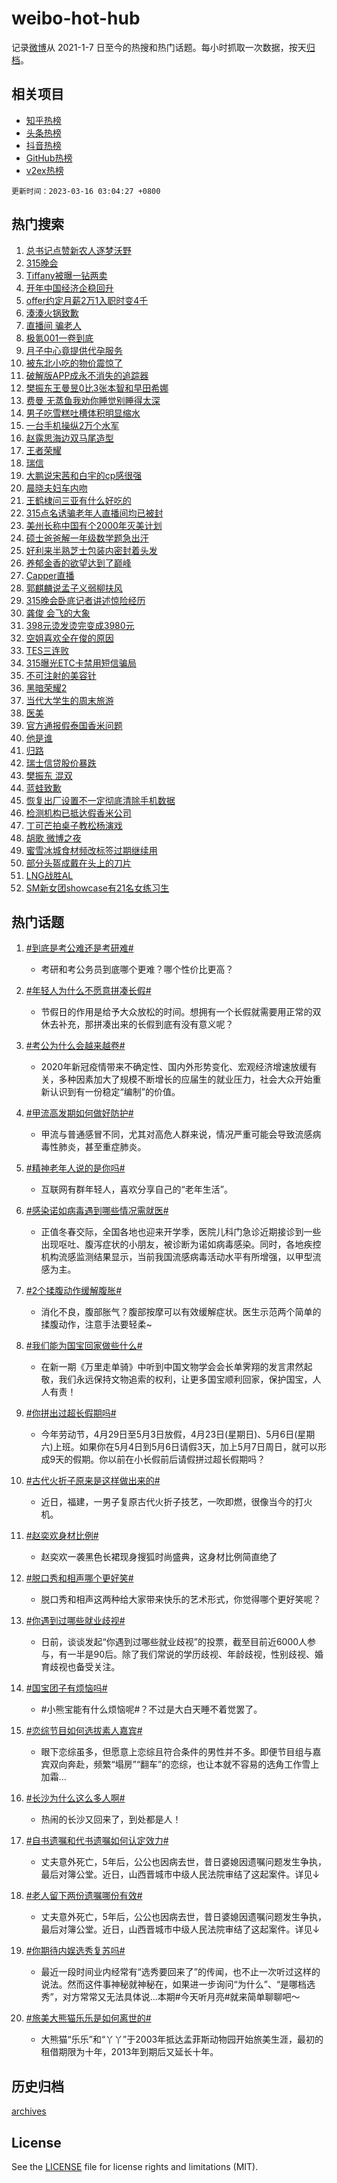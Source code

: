 # weibo-hot-hub

记录[微博](https://www.weibo.com)从 2021-1-7 日至今的热搜和热门话题。每小时抓取一次数据，按天[归档](archives)。

## 相关项目

- [知乎热榜](https://github.com/lonnyzhang423/zhihu-hot-hub)
- [头条热榜](https://github.com/lonnyzhang423/toutiao-hot-hub)
- [抖音热榜](https://github.com/lonnyzhang423/douyin-hot-hub)
- [GitHub热榜](https://github.com/lonnyzhang423/github-hot-hub)
- [v2ex热榜](https://github.com/lonnyzhang423/v2ex-hot-hub)


`更新时间：2023-03-16 03:04:27 +0800`

## 热门搜索

1. [总书记点赞新农人逐梦沃野](https://m.weibo.cn/search?containerid=100103type%3D1%26t%3D10%26q%3D%23%E6%80%BB%E4%B9%A6%E8%AE%B0%E7%82%B9%E8%B5%9E%E6%96%B0%E5%86%9C%E4%BA%BA%E9%80%90%E6%A2%A6%E6%B2%83%E9%87%8E%23&stream_entry_id=51&isnewpage=1&extparam=seat%3D1%26pos%3D0%26stream_entry_id%3D51%26dgr%3D0%26c_type%3D51%26filter_type%3Drealtimehot%26cate%3D10103%26display_time%3D1678907065%26pre_seqid%3D1678907065887031352151&luicode=10000011&lfid=106003type%253D25%2526t%253D3%2526disable_hot%253D1%2526filter_type%253Drealtimehot)
1. [315晚会](https://m.weibo.cn/search?containerid=100103type%3D1%26t%3D10%26q%3D%23315%E6%99%9A%E4%BC%9A%23&stream_entry_id=31&isnewpage=1&extparam=seat%3D1%26dgr%3D0%26filter_type%3Drealtimehot%26q%3D%2523315%25E6%2599%259A%25E4%25BC%259A%2523%26band_rank%3D1%26stream_entry_id%3D31%26pos%3D0%26flag%3D16%26lcate%3D5001%26c_type%3D31%26realpos%3D1%26cate%3D5001%26display_time%3D1678907065%26pre_seqid%3D1678907065887031352151&luicode=10000011&lfid=106003type%253D25%2526t%253D3%2526disable_hot%253D1%2526filter_type%253Drealtimehot)
1. [Tiffany被曝一钻两卖](https://m.weibo.cn/search?containerid=100103type%3D1%26t%3D10%26q%3D%23Tiffany%E8%A2%AB%E6%9B%9D%E4%B8%80%E9%92%BB%E4%B8%A4%E5%8D%96%23&stream_entry_id=31&isnewpage=1&extparam=seat%3D1%26dgr%3D0%26filter_type%3Drealtimehot%26q%3D%2523Tiffany%25E8%25A2%25AB%25E6%259B%259D%25E4%25B8%2580%25E9%2592%25BB%25E4%25B8%25A4%25E5%258D%2596%2523%26band_rank%3D2%26stream_entry_id%3D31%26pos%3D1%26flag%3D0%26lcate%3D5001%26c_type%3D31%26realpos%3D2%26cate%3D5001%26display_time%3D1678907065%26pre_seqid%3D1678907065887031352151&luicode=10000011&lfid=106003type%253D25%2526t%253D3%2526disable_hot%253D1%2526filter_type%253Drealtimehot)
1. [开年中国经济企稳回升](https://m.weibo.cn/search?containerid=100103type%3D1%26t%3D10%26q%3D%23%E5%BC%80%E5%B9%B4%E4%B8%AD%E5%9B%BD%E7%BB%8F%E6%B5%8E%E4%BC%81%E7%A8%B3%E5%9B%9E%E5%8D%87%23&stream_entry_id=31&isnewpage=1&extparam=seat%3D1%26dgr%3D0%26filter_type%3Drealtimehot%26q%3D%2523%25E5%25BC%2580%25E5%25B9%25B4%25E4%25B8%25AD%25E5%259B%25BD%25E7%25BB%258F%25E6%25B5%258E%25E4%25BC%2581%25E7%25A8%25B3%25E5%259B%259E%25E5%258D%2587%2523%26band_rank%3D3%26stream_entry_id%3D31%26pos%3D2%26flag%3D0%26lcate%3D5001%26c_type%3D31%26realpos%3D3%26cate%3D5001%26display_time%3D1678907065%26pre_seqid%3D1678907065887031352151&luicode=10000011&lfid=106003type%253D25%2526t%253D3%2526disable_hot%253D1%2526filter_type%253Drealtimehot)
1. [offer约定月薪2万1入职时变4千](https://m.weibo.cn/search?containerid=100103type%3D1%26t%3D10%26q%3D%23offer%E7%BA%A6%E5%AE%9A%E6%9C%88%E8%96%AA2%E4%B8%871%E5%85%A5%E8%81%8C%E6%97%B6%E5%8F%984%E5%8D%83%23&stream_entry_id=31&isnewpage=1&extparam=seat%3D1%26dgr%3D0%26filter_type%3Drealtimehot%26q%3D%2523offer%25E7%25BA%25A6%25E5%25AE%259A%25E6%259C%2588%25E8%2596%25AA2%25E4%25B8%25871%25E5%2585%25A5%25E8%2581%258C%25E6%2597%25B6%25E5%258F%25984%25E5%258D%2583%2523%26band_rank%3D4%26stream_entry_id%3D31%26pos%3D3%26flag%3D0%26lcate%3D5001%26c_type%3D31%26realpos%3D4%26cate%3D5001%26display_time%3D1678907065%26pre_seqid%3D1678907065887031352151&luicode=10000011&lfid=106003type%253D25%2526t%253D3%2526disable_hot%253D1%2526filter_type%253Drealtimehot)
1. [湊湊火锅致歉](https://m.weibo.cn/search?containerid=100103type%3D1%26t%3D10%26q%3D%23%E6%B9%8A%E6%B9%8A%E7%81%AB%E9%94%85%E8%87%B4%E6%AD%89%23&stream_entry_id=31&isnewpage=1&extparam=seat%3D1%26dgr%3D0%26filter_type%3Drealtimehot%26q%3D%2523%25E6%25B9%258A%25E6%25B9%258A%25E7%2581%25AB%25E9%2594%2585%25E8%2587%25B4%25E6%25AD%2589%2523%26band_rank%3D5%26stream_entry_id%3D31%26pos%3D4%26flag%3D0%26lcate%3D5001%26c_type%3D31%26realpos%3D5%26cate%3D5001%26display_time%3D1678907065%26pre_seqid%3D1678907065887031352151&luicode=10000011&lfid=106003type%253D25%2526t%253D3%2526disable_hot%253D1%2526filter_type%253Drealtimehot)
1. [直播间 骗老人](https://m.weibo.cn/search?containerid=100103type%3D1%26t%3D10%26q%3D%E7%9B%B4%E6%92%AD%E9%97%B4+%E9%AA%97%E8%80%81%E4%BA%BA&stream_entry_id=31&isnewpage=1&extparam=seat%3D1%26dgr%3D0%26filter_type%3Drealtimehot%26q%3D%25E7%259B%25B4%25E6%2592%25AD%25E9%2597%25B4%2520%25E9%25AA%2597%25E8%2580%2581%25E4%25BA%25BA%26band_rank%3D6%26stream_entry_id%3D31%26pos%3D5%26flag%3D0%26lcate%3D5001%26c_type%3D31%26realpos%3D6%26cate%3D5001%26display_time%3D1678907065%26pre_seqid%3D1678907065887031352151&luicode=10000011&lfid=106003type%253D25%2526t%253D3%2526disable_hot%253D1%2526filter_type%253Drealtimehot)
1. [极氪001一卷到底](https://m.weibo.cn/search?containerid=100103type%3D1%26t%3D10%26q%3D%23%E6%9E%81%E6%B0%AA001%E4%B8%80%E5%8D%B7%E5%88%B0%E5%BA%95%23&stream_entry_id=31&isnewpage=1&extparam=seat%3D1%26filter_type%3Drealtimehot%26q%3D%2523%25E6%259E%2581%25E6%25B0%25AA001%25E4%25B8%2580%25E5%258D%25B7%25E5%2588%25B0%25E5%25BA%2595%2523%26band_rank%3D7%26topic_ad%3D1%26pos%3D6%26dgr%3D0%26lcate%3D5001%26c_type%3D31%26adid%3D183047%26stream_entry_id%3D31%26cate%3D5001%26display_time%3D1678907065%26pre_seqid%3D1678907065887031352151&luicode=10000011&lfid=106003type%253D25%2526t%253D3%2526disable_hot%253D1%2526filter_type%253Drealtimehot)
1. [月子中心竟提供代孕服务](https://m.weibo.cn/search?containerid=100103type%3D1%26t%3D10%26q%3D%23%E6%9C%88%E5%AD%90%E4%B8%AD%E5%BF%83%E7%AB%9F%E6%8F%90%E4%BE%9B%E4%BB%A3%E5%AD%95%E6%9C%8D%E5%8A%A1%23&stream_entry_id=31&isnewpage=1&extparam=seat%3D1%26dgr%3D0%26filter_type%3Drealtimehot%26q%3D%2523%25E6%259C%2588%25E5%25AD%2590%25E4%25B8%25AD%25E5%25BF%2583%25E7%25AB%259F%25E6%258F%2590%25E4%25BE%259B%25E4%25BB%25A3%25E5%25AD%2595%25E6%259C%258D%25E5%258A%25A1%2523%26band_rank%3D7%26stream_entry_id%3D31%26pos%3D7%26flag%3D0%26lcate%3D5001%26c_type%3D31%26realpos%3D7%26cate%3D5001%26display_time%3D1678907065%26pre_seqid%3D1678907065887031352151&luicode=10000011&lfid=106003type%253D25%2526t%253D3%2526disable_hot%253D1%2526filter_type%253Drealtimehot)
1. [被东北小吃的物价震惊了](https://m.weibo.cn/search?containerid=100103type%3D1%26t%3D10%26q%3D%23%E8%A2%AB%E4%B8%9C%E5%8C%97%E5%B0%8F%E5%90%83%E7%9A%84%E7%89%A9%E4%BB%B7%E9%9C%87%E6%83%8A%E4%BA%86%23&stream_entry_id=31&isnewpage=1&extparam=seat%3D1%26dgr%3D0%26filter_type%3Drealtimehot%26q%3D%2523%25E8%25A2%25AB%25E4%25B8%259C%25E5%258C%2597%25E5%25B0%258F%25E5%2590%2583%25E7%259A%2584%25E7%2589%25A9%25E4%25BB%25B7%25E9%259C%2587%25E6%2583%258A%25E4%25BA%2586%2523%26band_rank%3D8%26stream_entry_id%3D31%26pos%3D8%26flag%3D0%26lcate%3D5001%26c_type%3D31%26realpos%3D8%26cate%3D5001%26display_time%3D1678907065%26pre_seqid%3D1678907065887031352151&luicode=10000011&lfid=106003type%253D25%2526t%253D3%2526disable_hot%253D1%2526filter_type%253Drealtimehot)
1. [破解版APP成永不消失的追踪器](https://m.weibo.cn/search?containerid=100103type%3D1%26t%3D10%26q%3D%23%E7%A0%B4%E8%A7%A3%E7%89%88APP%E6%88%90%E6%B0%B8%E4%B8%8D%E6%B6%88%E5%A4%B1%E7%9A%84%E8%BF%BD%E8%B8%AA%E5%99%A8%23&stream_entry_id=31&isnewpage=1&extparam=seat%3D1%26dgr%3D0%26filter_type%3Drealtimehot%26q%3D%2523%25E7%25A0%25B4%25E8%25A7%25A3%25E7%2589%2588APP%25E6%2588%2590%25E6%25B0%25B8%25E4%25B8%258D%25E6%25B6%2588%25E5%25A4%25B1%25E7%259A%2584%25E8%25BF%25BD%25E8%25B8%25AA%25E5%2599%25A8%2523%26band_rank%3D9%26stream_entry_id%3D31%26pos%3D9%26flag%3D0%26lcate%3D5001%26c_type%3D31%26realpos%3D9%26cate%3D5001%26display_time%3D1678907065%26pre_seqid%3D1678907065887031352151&luicode=10000011&lfid=106003type%253D25%2526t%253D3%2526disable_hot%253D1%2526filter_type%253Drealtimehot)
1. [樊振东王曼昱0比3张本智和早田希娜](https://m.weibo.cn/search?containerid=100103type%3D1%26t%3D10%26q%3D%23%E6%A8%8A%E6%8C%AF%E4%B8%9C%E7%8E%8B%E6%9B%BC%E6%98%B10%E6%AF%943%E5%BC%A0%E6%9C%AC%E6%99%BA%E5%92%8C%E6%97%A9%E7%94%B0%E5%B8%8C%E5%A8%9C%23&stream_entry_id=31&isnewpage=1&extparam=seat%3D1%26dgr%3D0%26filter_type%3Drealtimehot%26q%3D%2523%25E6%25A8%258A%25E6%258C%25AF%25E4%25B8%259C%25E7%258E%258B%25E6%259B%25BC%25E6%2598%25B10%25E6%25AF%25943%25E5%25BC%25A0%25E6%259C%25AC%25E6%2599%25BA%25E5%2592%258C%25E6%2597%25A9%25E7%2594%25B0%25E5%25B8%258C%25E5%25A8%259C%2523%26band_rank%3D10%26stream_entry_id%3D31%26pos%3D10%26flag%3D0%26lcate%3D5001%26c_type%3D31%26realpos%3D10%26cate%3D5001%26display_time%3D1678907065%26pre_seqid%3D1678907065887031352151&luicode=10000011&lfid=106003type%253D25%2526t%253D3%2526disable_hot%253D1%2526filter_type%253Drealtimehot)
1. [费曼 无蒸鱼我劝你睡觉别睡得太深](https://m.weibo.cn/search?containerid=100103type%3D1%26t%3D10%26q%3D%E8%B4%B9%E6%9B%BC+%E6%97%A0%E8%92%B8%E9%B1%BC%E6%88%91%E5%8A%9D%E4%BD%A0%E7%9D%A1%E8%A7%89%E5%88%AB%E7%9D%A1%E5%BE%97%E5%A4%AA%E6%B7%B1&stream_entry_id=31&isnewpage=1&extparam=seat%3D1%26dgr%3D0%26filter_type%3Drealtimehot%26q%3D%25E8%25B4%25B9%25E6%259B%25BC%2520%25E6%2597%25A0%25E8%2592%25B8%25E9%25B1%25BC%25E6%2588%2591%25E5%258A%259D%25E4%25BD%25A0%25E7%259D%25A1%25E8%25A7%2589%25E5%2588%25AB%25E7%259D%25A1%25E5%25BE%2597%25E5%25A4%25AA%25E6%25B7%25B1%26band_rank%3D11%26stream_entry_id%3D31%26pos%3D11%26flag%3D0%26lcate%3D5001%26c_type%3D31%26realpos%3D11%26cate%3D5001%26display_time%3D1678907065%26pre_seqid%3D1678907065887031352151&luicode=10000011&lfid=106003type%253D25%2526t%253D3%2526disable_hot%253D1%2526filter_type%253Drealtimehot)
1. [男子吃雪糕吐槽体积明显缩水](https://m.weibo.cn/search?containerid=100103type%3D1%26t%3D10%26q%3D%23%E7%94%B7%E5%AD%90%E5%90%83%E9%9B%AA%E7%B3%95%E5%90%90%E6%A7%BD%E4%BD%93%E7%A7%AF%E6%98%8E%E6%98%BE%E7%BC%A9%E6%B0%B4%23&stream_entry_id=31&isnewpage=1&extparam=seat%3D1%26dgr%3D0%26filter_type%3Drealtimehot%26q%3D%2523%25E7%2594%25B7%25E5%25AD%2590%25E5%2590%2583%25E9%259B%25AA%25E7%25B3%2595%25E5%2590%2590%25E6%25A7%25BD%25E4%25BD%2593%25E7%25A7%25AF%25E6%2598%258E%25E6%2598%25BE%25E7%25BC%25A9%25E6%25B0%25B4%2523%26band_rank%3D12%26stream_entry_id%3D31%26pos%3D12%26flag%3D0%26lcate%3D5001%26c_type%3D31%26realpos%3D12%26cate%3D5001%26display_time%3D1678907065%26pre_seqid%3D1678907065887031352151&luicode=10000011&lfid=106003type%253D25%2526t%253D3%2526disable_hot%253D1%2526filter_type%253Drealtimehot)
1. [一台手机操纵2万个水军](https://m.weibo.cn/search?containerid=100103type%3D1%26t%3D10%26q%3D%23%E4%B8%80%E5%8F%B0%E6%89%8B%E6%9C%BA%E6%93%8D%E7%BA%B52%E4%B8%87%E4%B8%AA%E6%B0%B4%E5%86%9B%23&stream_entry_id=31&isnewpage=1&extparam=seat%3D1%26dgr%3D0%26filter_type%3Drealtimehot%26q%3D%2523%25E4%25B8%2580%25E5%258F%25B0%25E6%2589%258B%25E6%259C%25BA%25E6%2593%258D%25E7%25BA%25B52%25E4%25B8%2587%25E4%25B8%25AA%25E6%25B0%25B4%25E5%2586%259B%2523%26band_rank%3D13%26stream_entry_id%3D31%26pos%3D13%26flag%3D0%26lcate%3D5001%26c_type%3D31%26realpos%3D13%26cate%3D5001%26display_time%3D1678907065%26pre_seqid%3D1678907065887031352151&luicode=10000011&lfid=106003type%253D25%2526t%253D3%2526disable_hot%253D1%2526filter_type%253Drealtimehot)
1. [赵露思海边双马尾造型](https://m.weibo.cn/search?containerid=100103type%3D1%26t%3D10%26q%3D%23%E8%B5%B5%E9%9C%B2%E6%80%9D%E6%B5%B7%E8%BE%B9%E5%8F%8C%E9%A9%AC%E5%B0%BE%E9%80%A0%E5%9E%8B%23&stream_entry_id=31&isnewpage=1&extparam=seat%3D1%26dgr%3D0%26filter_type%3Drealtimehot%26q%3D%2523%25E8%25B5%25B5%25E9%259C%25B2%25E6%2580%259D%25E6%25B5%25B7%25E8%25BE%25B9%25E5%258F%258C%25E9%25A9%25AC%25E5%25B0%25BE%25E9%2580%25A0%25E5%259E%258B%2523%26band_rank%3D14%26stream_entry_id%3D31%26pos%3D14%26flag%3D0%26lcate%3D5001%26c_type%3D31%26realpos%3D14%26cate%3D5001%26display_time%3D1678907065%26pre_seqid%3D1678907065887031352151&luicode=10000011&lfid=106003type%253D25%2526t%253D3%2526disable_hot%253D1%2526filter_type%253Drealtimehot)
1. [王者荣耀](https://m.weibo.cn/search?containerid=100103type%3D1%26t%3D10%26q%3D%23%E7%8E%8B%E8%80%85%E8%8D%A3%E8%80%80%23&stream_entry_id=31&isnewpage=1&extparam=seat%3D1%26dgr%3D0%26filter_type%3Drealtimehot%26q%3D%2523%25E7%258E%258B%25E8%2580%2585%25E8%258D%25A3%25E8%2580%2580%2523%26band_rank%3D15%26stream_entry_id%3D31%26pos%3D15%26flag%3D0%26lcate%3D5001%26c_type%3D31%26realpos%3D15%26cate%3D5001%26display_time%3D1678907065%26pre_seqid%3D1678907065887031352151&luicode=10000011&lfid=106003type%253D25%2526t%253D3%2526disable_hot%253D1%2526filter_type%253Drealtimehot)
1. [瑞信](https://m.weibo.cn/search?containerid=100103type%3D1%26t%3D10%26q%3D%E7%91%9E%E4%BF%A1&stream_entry_id=31&isnewpage=1&extparam=seat%3D1%26dgr%3D0%26filter_type%3Drealtimehot%26q%3D%25E7%2591%259E%25E4%25BF%25A1%26band_rank%3D16%26stream_entry_id%3D31%26pos%3D16%26flag%3D0%26lcate%3D5001%26c_type%3D31%26realpos%3D16%26cate%3D5001%26display_time%3D1678907065%26pre_seqid%3D1678907065887031352151&luicode=10000011&lfid=106003type%253D25%2526t%253D3%2526disable_hot%253D1%2526filter_type%253Drealtimehot)
1. [大鹏说宋茜和白宇的cp感很强](https://m.weibo.cn/search?containerid=100103type%3D1%26t%3D10%26q%3D%23%E5%A4%A7%E9%B9%8F%E8%AF%B4%E5%AE%8B%E8%8C%9C%E5%92%8C%E7%99%BD%E5%AE%87%E7%9A%84cp%E6%84%9F%E5%BE%88%E5%BC%BA%23&stream_entry_id=31&isnewpage=1&extparam=seat%3D1%26dgr%3D0%26filter_type%3Drealtimehot%26q%3D%2523%25E5%25A4%25A7%25E9%25B9%258F%25E8%25AF%25B4%25E5%25AE%258B%25E8%258C%259C%25E5%2592%258C%25E7%2599%25BD%25E5%25AE%2587%25E7%259A%2584cp%25E6%2584%259F%25E5%25BE%2588%25E5%25BC%25BA%2523%26band_rank%3D17%26stream_entry_id%3D31%26pos%3D17%26flag%3D0%26lcate%3D5001%26c_type%3D31%26realpos%3D17%26cate%3D5001%26display_time%3D1678907065%26pre_seqid%3D1678907065887031352151&luicode=10000011&lfid=106003type%253D25%2526t%253D3%2526disable_hot%253D1%2526filter_type%253Drealtimehot)
1. [晨晓夫妇车内吻](https://m.weibo.cn/search?containerid=100103type%3D1%26t%3D10%26q%3D%23%E6%99%A8%E6%99%93%E5%A4%AB%E5%A6%87%E8%BD%A6%E5%86%85%E5%90%BB%23&stream_entry_id=31&isnewpage=1&extparam=seat%3D1%26dgr%3D0%26filter_type%3Drealtimehot%26q%3D%2523%25E6%2599%25A8%25E6%2599%2593%25E5%25A4%25AB%25E5%25A6%2587%25E8%25BD%25A6%25E5%2586%2585%25E5%2590%25BB%2523%26band_rank%3D18%26stream_entry_id%3D31%26pos%3D18%26flag%3D2%26lcate%3D5001%26c_type%3D31%26realpos%3D18%26cate%3D5001%26display_time%3D1678907065%26pre_seqid%3D1678907065887031352151&luicode=10000011&lfid=106003type%253D25%2526t%253D3%2526disable_hot%253D1%2526filter_type%253Drealtimehot)
1. [王鹤棣问三亚有什么好吃的](https://m.weibo.cn/search?containerid=100103type%3D1%26t%3D10%26q%3D%23%E7%8E%8B%E9%B9%A4%E6%A3%A3%E9%97%AE%E4%B8%89%E4%BA%9A%E6%9C%89%E4%BB%80%E4%B9%88%E5%A5%BD%E5%90%83%E7%9A%84%23&stream_entry_id=31&isnewpage=1&extparam=seat%3D1%26dgr%3D0%26filter_type%3Drealtimehot%26q%3D%2523%25E7%258E%258B%25E9%25B9%25A4%25E6%25A3%25A3%25E9%2597%25AE%25E4%25B8%2589%25E4%25BA%259A%25E6%259C%2589%25E4%25BB%2580%25E4%25B9%2588%25E5%25A5%25BD%25E5%2590%2583%25E7%259A%2584%2523%26band_rank%3D19%26stream_entry_id%3D31%26pos%3D19%26flag%3D0%26lcate%3D5001%26c_type%3D31%26realpos%3D19%26cate%3D5001%26display_time%3D1678907065%26pre_seqid%3D1678907065887031352151&luicode=10000011&lfid=106003type%253D25%2526t%253D3%2526disable_hot%253D1%2526filter_type%253Drealtimehot)
1. [315点名诱骗老年人直播间均已被封](https://m.weibo.cn/search?containerid=100103type%3D1%26t%3D10%26q%3D%23315%E7%82%B9%E5%90%8D%E8%AF%B1%E9%AA%97%E8%80%81%E5%B9%B4%E4%BA%BA%E7%9B%B4%E6%92%AD%E9%97%B4%E5%9D%87%E5%B7%B2%E8%A2%AB%E5%B0%81%23&stream_entry_id=31&isnewpage=1&extparam=seat%3D1%26dgr%3D0%26filter_type%3Drealtimehot%26q%3D%2523315%25E7%2582%25B9%25E5%2590%258D%25E8%25AF%25B1%25E9%25AA%2597%25E8%2580%2581%25E5%25B9%25B4%25E4%25BA%25BA%25E7%259B%25B4%25E6%2592%25AD%25E9%2597%25B4%25E5%259D%2587%25E5%25B7%25B2%25E8%25A2%25AB%25E5%25B0%2581%2523%26band_rank%3D20%26stream_entry_id%3D31%26pos%3D20%26flag%3D0%26lcate%3D5001%26c_type%3D31%26realpos%3D20%26cate%3D5001%26display_time%3D1678907065%26pre_seqid%3D1678907065887031352151&luicode=10000011&lfid=106003type%253D25%2526t%253D3%2526disable_hot%253D1%2526filter_type%253Drealtimehot)
1. [美州长称中国有个2000年灭美计划](https://m.weibo.cn/search?containerid=100103type%3D1%26t%3D10%26q%3D%23%E7%BE%8E%E5%B7%9E%E9%95%BF%E7%A7%B0%E4%B8%AD%E5%9B%BD%E6%9C%89%E4%B8%AA2000%E5%B9%B4%E7%81%AD%E7%BE%8E%E8%AE%A1%E5%88%92%23&stream_entry_id=31&isnewpage=1&extparam=seat%3D1%26dgr%3D0%26filter_type%3Drealtimehot%26q%3D%2523%25E7%25BE%258E%25E5%25B7%259E%25E9%2595%25BF%25E7%25A7%25B0%25E4%25B8%25AD%25E5%259B%25BD%25E6%259C%2589%25E4%25B8%25AA2000%25E5%25B9%25B4%25E7%2581%25AD%25E7%25BE%258E%25E8%25AE%25A1%25E5%2588%2592%2523%26band_rank%3D21%26stream_entry_id%3D31%26pos%3D21%26flag%3D0%26lcate%3D5001%26c_type%3D31%26realpos%3D21%26cate%3D5001%26display_time%3D1678907065%26pre_seqid%3D1678907065887031352151&luicode=10000011&lfid=106003type%253D25%2526t%253D3%2526disable_hot%253D1%2526filter_type%253Drealtimehot)
1. [硕士爸爸解一年级数学题急出汗](https://m.weibo.cn/search?containerid=100103type%3D1%26t%3D10%26q%3D%23%E7%A1%95%E5%A3%AB%E7%88%B8%E7%88%B8%E8%A7%A3%E4%B8%80%E5%B9%B4%E7%BA%A7%E6%95%B0%E5%AD%A6%E9%A2%98%E6%80%A5%E5%87%BA%E6%B1%97%23&stream_entry_id=31&isnewpage=1&extparam=seat%3D1%26dgr%3D0%26filter_type%3Drealtimehot%26q%3D%2523%25E7%25A1%2595%25E5%25A3%25AB%25E7%2588%25B8%25E7%2588%25B8%25E8%25A7%25A3%25E4%25B8%2580%25E5%25B9%25B4%25E7%25BA%25A7%25E6%2595%25B0%25E5%25AD%25A6%25E9%25A2%2598%25E6%2580%25A5%25E5%2587%25BA%25E6%25B1%2597%2523%26band_rank%3D22%26stream_entry_id%3D31%26pos%3D22%26flag%3D0%26lcate%3D5001%26c_type%3D31%26realpos%3D22%26cate%3D5001%26display_time%3D1678907065%26pre_seqid%3D1678907065887031352151&luicode=10000011&lfid=106003type%253D25%2526t%253D3%2526disable_hot%253D1%2526filter_type%253Drealtimehot)
1. [好利来半熟芝士包装内密封着头发](https://m.weibo.cn/search?containerid=100103type%3D1%26t%3D10%26q%3D%23%E5%A5%BD%E5%88%A9%E6%9D%A5%E5%8D%8A%E7%86%9F%E8%8A%9D%E5%A3%AB%E5%8C%85%E8%A3%85%E5%86%85%E5%AF%86%E5%B0%81%E7%9D%80%E5%A4%B4%E5%8F%91%23&stream_entry_id=31&isnewpage=1&extparam=seat%3D1%26dgr%3D0%26filter_type%3Drealtimehot%26q%3D%2523%25E5%25A5%25BD%25E5%2588%25A9%25E6%259D%25A5%25E5%258D%258A%25E7%2586%259F%25E8%258A%259D%25E5%25A3%25AB%25E5%258C%2585%25E8%25A3%2585%25E5%2586%2585%25E5%25AF%2586%25E5%25B0%2581%25E7%259D%2580%25E5%25A4%25B4%25E5%258F%2591%2523%26band_rank%3D23%26stream_entry_id%3D31%26pos%3D23%26flag%3D2%26lcate%3D5001%26c_type%3D31%26realpos%3D23%26cate%3D5001%26display_time%3D1678907065%26pre_seqid%3D1678907065887031352151&luicode=10000011&lfid=106003type%253D25%2526t%253D3%2526disable_hot%253D1%2526filter_type%253Drealtimehot)
1. [养郁金香的欲望达到了巅峰](https://m.weibo.cn/search?containerid=100103type%3D1%26t%3D10%26q%3D%23%E5%85%BB%E9%83%81%E9%87%91%E9%A6%99%E7%9A%84%E6%AC%B2%E6%9C%9B%E8%BE%BE%E5%88%B0%E4%BA%86%E5%B7%85%E5%B3%B0%23&stream_entry_id=31&isnewpage=1&extparam=seat%3D1%26dgr%3D0%26filter_type%3Drealtimehot%26q%3D%2523%25E5%2585%25BB%25E9%2583%2581%25E9%2587%2591%25E9%25A6%2599%25E7%259A%2584%25E6%25AC%25B2%25E6%259C%259B%25E8%25BE%25BE%25E5%2588%25B0%25E4%25BA%2586%25E5%25B7%2585%25E5%25B3%25B0%2523%26band_rank%3D24%26stream_entry_id%3D31%26pos%3D24%26flag%3D0%26lcate%3D5001%26c_type%3D31%26realpos%3D24%26cate%3D5001%26display_time%3D1678907065%26pre_seqid%3D1678907065887031352151&luicode=10000011&lfid=106003type%253D25%2526t%253D3%2526disable_hot%253D1%2526filter_type%253Drealtimehot)
1. [Capper直播](https://m.weibo.cn/search?containerid=100103type%3D1%26t%3D10%26q%3DCapper%E7%9B%B4%E6%92%AD&stream_entry_id=31&isnewpage=1&extparam=seat%3D1%26dgr%3D0%26filter_type%3Drealtimehot%26q%3DCapper%25E7%259B%25B4%25E6%2592%25AD%26band_rank%3D25%26stream_entry_id%3D31%26pos%3D25%26flag%3D0%26lcate%3D5001%26c_type%3D31%26realpos%3D25%26cate%3D5001%26display_time%3D1678907065%26pre_seqid%3D1678907065887031352151&luicode=10000011&lfid=106003type%253D25%2526t%253D3%2526disable_hot%253D1%2526filter_type%253Drealtimehot)
1. [郭麒麟说孟子义弱柳扶风](https://m.weibo.cn/search?containerid=100103type%3D1%26t%3D10%26q%3D%23%E9%83%AD%E9%BA%92%E9%BA%9F%E8%AF%B4%E5%AD%9F%E5%AD%90%E4%B9%89%E5%BC%B1%E6%9F%B3%E6%89%B6%E9%A3%8E%23&stream_entry_id=31&isnewpage=1&extparam=seat%3D1%26dgr%3D0%26filter_type%3Drealtimehot%26q%3D%2523%25E9%2583%25AD%25E9%25BA%2592%25E9%25BA%259F%25E8%25AF%25B4%25E5%25AD%259F%25E5%25AD%2590%25E4%25B9%2589%25E5%25BC%25B1%25E6%259F%25B3%25E6%2589%25B6%25E9%25A3%258E%2523%26band_rank%3D26%26stream_entry_id%3D31%26pos%3D26%26flag%3D0%26lcate%3D5001%26c_type%3D31%26realpos%3D26%26cate%3D5001%26display_time%3D1678907065%26pre_seqid%3D1678907065887031352151&luicode=10000011&lfid=106003type%253D25%2526t%253D3%2526disable_hot%253D1%2526filter_type%253Drealtimehot)
1. [315晚会卧底记者讲述惊险经历](https://m.weibo.cn/search?containerid=100103type%3D1%26t%3D10%26q%3D%23315%E6%99%9A%E4%BC%9A%E5%8D%A7%E5%BA%95%E8%AE%B0%E8%80%85%E8%AE%B2%E8%BF%B0%E6%83%8A%E9%99%A9%E7%BB%8F%E5%8E%86%23&stream_entry_id=31&isnewpage=1&extparam=seat%3D1%26dgr%3D0%26filter_type%3Drealtimehot%26q%3D%2523315%25E6%2599%259A%25E4%25BC%259A%25E5%258D%25A7%25E5%25BA%2595%25E8%25AE%25B0%25E8%2580%2585%25E8%25AE%25B2%25E8%25BF%25B0%25E6%2583%258A%25E9%2599%25A9%25E7%25BB%258F%25E5%258E%2586%2523%26band_rank%3D27%26stream_entry_id%3D31%26pos%3D27%26flag%3D0%26lcate%3D5001%26c_type%3D31%26realpos%3D27%26cate%3D5001%26display_time%3D1678907065%26pre_seqid%3D1678907065887031352151&luicode=10000011&lfid=106003type%253D25%2526t%253D3%2526disable_hot%253D1%2526filter_type%253Drealtimehot)
1. [龚俊 会飞的大象](https://m.weibo.cn/search?containerid=100103type%3D1%26t%3D10%26q%3D%E9%BE%9A%E4%BF%8A+%E4%BC%9A%E9%A3%9E%E7%9A%84%E5%A4%A7%E8%B1%A1&stream_entry_id=31&isnewpage=1&extparam=seat%3D1%26dgr%3D0%26filter_type%3Drealtimehot%26q%3D%25E9%25BE%259A%25E4%25BF%258A%2520%25E4%25BC%259A%25E9%25A3%259E%25E7%259A%2584%25E5%25A4%25A7%25E8%25B1%25A1%26band_rank%3D28%26stream_entry_id%3D31%26pos%3D28%26flag%3D0%26lcate%3D5001%26c_type%3D31%26realpos%3D28%26cate%3D5001%26display_time%3D1678907065%26pre_seqid%3D1678907065887031352151&luicode=10000011&lfid=106003type%253D25%2526t%253D3%2526disable_hot%253D1%2526filter_type%253Drealtimehot)
1. [398元烫发烫完变成3980元](https://m.weibo.cn/search?containerid=100103type%3D1%26t%3D10%26q%3D%23398%E5%85%83%E7%83%AB%E5%8F%91%E7%83%AB%E5%AE%8C%E5%8F%98%E6%88%903980%E5%85%83%23&stream_entry_id=31&isnewpage=1&extparam=seat%3D1%26dgr%3D0%26filter_type%3Drealtimehot%26q%3D%2523398%25E5%2585%2583%25E7%2583%25AB%25E5%258F%2591%25E7%2583%25AB%25E5%25AE%258C%25E5%258F%2598%25E6%2588%25903980%25E5%2585%2583%2523%26band_rank%3D29%26stream_entry_id%3D31%26pos%3D29%26flag%3D0%26lcate%3D5001%26c_type%3D31%26realpos%3D29%26cate%3D5001%26display_time%3D1678907065%26pre_seqid%3D1678907065887031352151&luicode=10000011&lfid=106003type%253D25%2526t%253D3%2526disable_hot%253D1%2526filter_type%253Drealtimehot)
1. [空姐喜欢全在俊的原因](https://m.weibo.cn/search?containerid=100103type%3D1%26t%3D10%26q%3D%23%E7%A9%BA%E5%A7%90%E5%96%9C%E6%AC%A2%E5%85%A8%E5%9C%A8%E4%BF%8A%E7%9A%84%E5%8E%9F%E5%9B%A0%23&stream_entry_id=31&isnewpage=1&extparam=seat%3D1%26dgr%3D0%26filter_type%3Drealtimehot%26q%3D%2523%25E7%25A9%25BA%25E5%25A7%2590%25E5%2596%259C%25E6%25AC%25A2%25E5%2585%25A8%25E5%259C%25A8%25E4%25BF%258A%25E7%259A%2584%25E5%258E%259F%25E5%259B%25A0%2523%26band_rank%3D30%26stream_entry_id%3D31%26pos%3D30%26flag%3D0%26lcate%3D5001%26c_type%3D31%26realpos%3D30%26cate%3D5001%26display_time%3D1678907065%26pre_seqid%3D1678907065887031352151&luicode=10000011&lfid=106003type%253D25%2526t%253D3%2526disable_hot%253D1%2526filter_type%253Drealtimehot)
1. [TES三连败](https://m.weibo.cn/search?containerid=100103type%3D1%26t%3D10%26q%3D%23TES%E4%B8%89%E8%BF%9E%E8%B4%A5%23&stream_entry_id=31&isnewpage=1&extparam=seat%3D1%26dgr%3D0%26filter_type%3Drealtimehot%26q%3D%2523TES%25E4%25B8%2589%25E8%25BF%259E%25E8%25B4%25A5%2523%26band_rank%3D31%26stream_entry_id%3D31%26pos%3D31%26flag%3D0%26lcate%3D5001%26c_type%3D31%26realpos%3D31%26cate%3D5001%26display_time%3D1678907065%26pre_seqid%3D1678907065887031352151&luicode=10000011&lfid=106003type%253D25%2526t%253D3%2526disable_hot%253D1%2526filter_type%253Drealtimehot)
1. [315曝光ETC卡禁用短信骗局](https://m.weibo.cn/search?containerid=100103type%3D1%26t%3D10%26q%3D%23315%E6%9B%9D%E5%85%89ETC%E5%8D%A1%E7%A6%81%E7%94%A8%E7%9F%AD%E4%BF%A1%E9%AA%97%E5%B1%80%23&stream_entry_id=31&isnewpage=1&extparam=seat%3D1%26dgr%3D0%26filter_type%3Drealtimehot%26q%3D%2523315%25E6%259B%259D%25E5%2585%2589ETC%25E5%258D%25A1%25E7%25A6%2581%25E7%2594%25A8%25E7%259F%25AD%25E4%25BF%25A1%25E9%25AA%2597%25E5%25B1%2580%2523%26band_rank%3D32%26stream_entry_id%3D31%26pos%3D32%26flag%3D0%26lcate%3D5001%26c_type%3D31%26realpos%3D32%26cate%3D5001%26display_time%3D1678907065%26pre_seqid%3D1678907065887031352151&luicode=10000011&lfid=106003type%253D25%2526t%253D3%2526disable_hot%253D1%2526filter_type%253Drealtimehot)
1. [不可注射的美容针](https://m.weibo.cn/search?containerid=100103type%3D1%26t%3D10%26q%3D%E4%B8%8D%E5%8F%AF%E6%B3%A8%E5%B0%84%E7%9A%84%E7%BE%8E%E5%AE%B9%E9%92%88&stream_entry_id=31&isnewpage=1&extparam=seat%3D1%26dgr%3D0%26filter_type%3Drealtimehot%26q%3D%25E4%25B8%258D%25E5%258F%25AF%25E6%25B3%25A8%25E5%25B0%2584%25E7%259A%2584%25E7%25BE%258E%25E5%25AE%25B9%25E9%2592%2588%26band_rank%3D33%26stream_entry_id%3D31%26pos%3D33%26flag%3D0%26lcate%3D5001%26c_type%3D31%26realpos%3D33%26cate%3D5001%26display_time%3D1678907065%26pre_seqid%3D1678907065887031352151&luicode=10000011&lfid=106003type%253D25%2526t%253D3%2526disable_hot%253D1%2526filter_type%253Drealtimehot)
1. [黑暗荣耀2](https://m.weibo.cn/search?containerid=100103type%3D1%26t%3D10%26q%3D%23%E9%BB%91%E6%9A%97%E8%8D%A3%E8%80%802%23&stream_entry_id=31&isnewpage=1&extparam=seat%3D1%26dgr%3D0%26filter_type%3Drealtimehot%26q%3D%2523%25E9%25BB%2591%25E6%259A%2597%25E8%258D%25A3%25E8%2580%25802%2523%26band_rank%3D34%26stream_entry_id%3D31%26pos%3D34%26flag%3D0%26lcate%3D5001%26c_type%3D31%26realpos%3D34%26cate%3D5001%26display_time%3D1678907065%26pre_seqid%3D1678907065887031352151&luicode=10000011&lfid=106003type%253D25%2526t%253D3%2526disable_hot%253D1%2526filter_type%253Drealtimehot)
1. [当代大学生的周末旅游](https://m.weibo.cn/search?containerid=100103type%3D1%26t%3D10%26q%3D%23%E5%BD%93%E4%BB%A3%E5%A4%A7%E5%AD%A6%E7%94%9F%E7%9A%84%E5%91%A8%E6%9C%AB%E6%97%85%E6%B8%B8%23&stream_entry_id=31&isnewpage=1&extparam=seat%3D1%26dgr%3D0%26filter_type%3Drealtimehot%26q%3D%2523%25E5%25BD%2593%25E4%25BB%25A3%25E5%25A4%25A7%25E5%25AD%25A6%25E7%2594%259F%25E7%259A%2584%25E5%2591%25A8%25E6%259C%25AB%25E6%2597%2585%25E6%25B8%25B8%2523%26band_rank%3D35%26stream_entry_id%3D31%26pos%3D35%26flag%3D0%26lcate%3D5001%26c_type%3D31%26realpos%3D35%26cate%3D5001%26display_time%3D1678907065%26pre_seqid%3D1678907065887031352151&luicode=10000011&lfid=106003type%253D25%2526t%253D3%2526disable_hot%253D1%2526filter_type%253Drealtimehot)
1. [医美](https://m.weibo.cn/search?containerid=100103type%3D1%26t%3D10%26q%3D%E5%8C%BB%E7%BE%8E&stream_entry_id=31&isnewpage=1&extparam=seat%3D1%26dgr%3D0%26filter_type%3Drealtimehot%26q%3D%25E5%258C%25BB%25E7%25BE%258E%26band_rank%3D36%26stream_entry_id%3D31%26pos%3D36%26flag%3D0%26lcate%3D5001%26c_type%3D31%26realpos%3D36%26cate%3D5001%26display_time%3D1678907065%26pre_seqid%3D1678907065887031352151&luicode=10000011&lfid=106003type%253D25%2526t%253D3%2526disable_hot%253D1%2526filter_type%253Drealtimehot)
1. [官方通报假泰国香米问题](https://m.weibo.cn/search?containerid=100103type%3D1%26t%3D10%26q%3D%23%E5%AE%98%E6%96%B9%E9%80%9A%E6%8A%A5%E5%81%87%E6%B3%B0%E5%9B%BD%E9%A6%99%E7%B1%B3%E9%97%AE%E9%A2%98%23&stream_entry_id=31&isnewpage=1&extparam=seat%3D1%26dgr%3D0%26filter_type%3Drealtimehot%26q%3D%2523%25E5%25AE%2598%25E6%2596%25B9%25E9%2580%259A%25E6%258A%25A5%25E5%2581%2587%25E6%25B3%25B0%25E5%259B%25BD%25E9%25A6%2599%25E7%25B1%25B3%25E9%2597%25AE%25E9%25A2%2598%2523%26band_rank%3D37%26stream_entry_id%3D31%26pos%3D37%26flag%3D0%26lcate%3D5001%26c_type%3D31%26realpos%3D37%26cate%3D5001%26display_time%3D1678907065%26pre_seqid%3D1678907065887031352151&luicode=10000011&lfid=106003type%253D25%2526t%253D3%2526disable_hot%253D1%2526filter_type%253Drealtimehot)
1. [他是谁](https://m.weibo.cn/search?containerid=100103type%3D1%26t%3D10%26q%3D%E4%BB%96%E6%98%AF%E8%B0%81&stream_entry_id=31&isnewpage=1&extparam=seat%3D1%26dgr%3D0%26filter_type%3Drealtimehot%26q%3D%25E4%25BB%2596%25E6%2598%25AF%25E8%25B0%2581%26band_rank%3D38%26stream_entry_id%3D31%26pos%3D38%26flag%3D0%26lcate%3D5001%26c_type%3D31%26realpos%3D38%26cate%3D5001%26display_time%3D1678907065%26pre_seqid%3D1678907065887031352151&luicode=10000011&lfid=106003type%253D25%2526t%253D3%2526disable_hot%253D1%2526filter_type%253Drealtimehot)
1. [归路](https://m.weibo.cn/search?containerid=100103type%3D1%26t%3D10%26q%3D%E5%BD%92%E8%B7%AF&stream_entry_id=31&isnewpage=1&extparam=seat%3D1%26dgr%3D0%26filter_type%3Drealtimehot%26q%3D%25E5%25BD%2592%25E8%25B7%25AF%26band_rank%3D39%26stream_entry_id%3D31%26pos%3D39%26flag%3D0%26lcate%3D5001%26c_type%3D31%26realpos%3D39%26cate%3D5001%26display_time%3D1678907065%26pre_seqid%3D1678907065887031352151&luicode=10000011&lfid=106003type%253D25%2526t%253D3%2526disable_hot%253D1%2526filter_type%253Drealtimehot)
1. [瑞士信贷股价暴跌](https://m.weibo.cn/search?containerid=100103type%3D1%26t%3D10%26q%3D%23%E7%91%9E%E5%A3%AB%E4%BF%A1%E8%B4%B7%E8%82%A1%E4%BB%B7%E6%9A%B4%E8%B7%8C%23&stream_entry_id=31&isnewpage=1&extparam=seat%3D1%26dgr%3D0%26filter_type%3Drealtimehot%26q%3D%2523%25E7%2591%259E%25E5%25A3%25AB%25E4%25BF%25A1%25E8%25B4%25B7%25E8%2582%25A1%25E4%25BB%25B7%25E6%259A%25B4%25E8%25B7%258C%2523%26band_rank%3D40%26stream_entry_id%3D31%26pos%3D40%26flag%3D0%26lcate%3D5001%26c_type%3D31%26realpos%3D40%26cate%3D5001%26display_time%3D1678907065%26pre_seqid%3D1678907065887031352151&luicode=10000011&lfid=106003type%253D25%2526t%253D3%2526disable_hot%253D1%2526filter_type%253Drealtimehot)
1. [樊振东 混双](https://m.weibo.cn/search?containerid=100103type%3D1%26t%3D10%26q%3D%E6%A8%8A%E6%8C%AF%E4%B8%9C+%E6%B7%B7%E5%8F%8C&stream_entry_id=31&isnewpage=1&extparam=seat%3D1%26dgr%3D0%26filter_type%3Drealtimehot%26q%3D%25E6%25A8%258A%25E6%258C%25AF%25E4%25B8%259C%2520%25E6%25B7%25B7%25E5%258F%258C%26band_rank%3D41%26stream_entry_id%3D31%26pos%3D41%26flag%3D0%26lcate%3D5001%26c_type%3D31%26realpos%3D41%26cate%3D5001%26display_time%3D1678907065%26pre_seqid%3D1678907065887031352151&luicode=10000011&lfid=106003type%253D25%2526t%253D3%2526disable_hot%253D1%2526filter_type%253Drealtimehot)
1. [蓝蛙致歉](https://m.weibo.cn/search?containerid=100103type%3D1%26t%3D10%26q%3D%23%E8%93%9D%E8%9B%99%E8%87%B4%E6%AD%89%23&stream_entry_id=31&isnewpage=1&extparam=seat%3D1%26dgr%3D0%26filter_type%3Drealtimehot%26q%3D%2523%25E8%2593%259D%25E8%259B%2599%25E8%2587%25B4%25E6%25AD%2589%2523%26band_rank%3D42%26stream_entry_id%3D31%26pos%3D42%26flag%3D0%26lcate%3D5001%26c_type%3D31%26realpos%3D42%26cate%3D5001%26display_time%3D1678907065%26pre_seqid%3D1678907065887031352151&luicode=10000011&lfid=106003type%253D25%2526t%253D3%2526disable_hot%253D1%2526filter_type%253Drealtimehot)
1. [恢复出厂设置不一定彻底清除手机数据](https://m.weibo.cn/search?containerid=100103type%3D1%26t%3D10%26q%3D%23%E6%81%A2%E5%A4%8D%E5%87%BA%E5%8E%82%E8%AE%BE%E7%BD%AE%E4%B8%8D%E4%B8%80%E5%AE%9A%E5%BD%BB%E5%BA%95%E6%B8%85%E9%99%A4%E6%89%8B%E6%9C%BA%E6%95%B0%E6%8D%AE%23&stream_entry_id=31&isnewpage=1&extparam=seat%3D1%26dgr%3D0%26filter_type%3Drealtimehot%26q%3D%2523%25E6%2581%25A2%25E5%25A4%258D%25E5%2587%25BA%25E5%258E%2582%25E8%25AE%25BE%25E7%25BD%25AE%25E4%25B8%258D%25E4%25B8%2580%25E5%25AE%259A%25E5%25BD%25BB%25E5%25BA%2595%25E6%25B8%2585%25E9%2599%25A4%25E6%2589%258B%25E6%259C%25BA%25E6%2595%25B0%25E6%258D%25AE%2523%26band_rank%3D43%26stream_entry_id%3D31%26pos%3D43%26flag%3D0%26lcate%3D5001%26c_type%3D31%26realpos%3D43%26cate%3D5001%26display_time%3D1678907065%26pre_seqid%3D1678907065887031352151&luicode=10000011&lfid=106003type%253D25%2526t%253D3%2526disable_hot%253D1%2526filter_type%253Drealtimehot)
1. [检测机构已抵达假香米公司](https://m.weibo.cn/search?containerid=100103type%3D1%26t%3D10%26q%3D%23%E6%A3%80%E6%B5%8B%E6%9C%BA%E6%9E%84%E5%B7%B2%E6%8A%B5%E8%BE%BE%E5%81%87%E9%A6%99%E7%B1%B3%E5%85%AC%E5%8F%B8%23&stream_entry_id=31&isnewpage=1&extparam=seat%3D1%26dgr%3D0%26filter_type%3Drealtimehot%26q%3D%2523%25E6%25A3%2580%25E6%25B5%258B%25E6%259C%25BA%25E6%259E%2584%25E5%25B7%25B2%25E6%258A%25B5%25E8%25BE%25BE%25E5%2581%2587%25E9%25A6%2599%25E7%25B1%25B3%25E5%2585%25AC%25E5%258F%25B8%2523%26band_rank%3D44%26stream_entry_id%3D31%26pos%3D44%26flag%3D0%26lcate%3D5001%26c_type%3D31%26realpos%3D44%26cate%3D5001%26display_time%3D1678907065%26pre_seqid%3D1678907065887031352151&luicode=10000011&lfid=106003type%253D25%2526t%253D3%2526disable_hot%253D1%2526filter_type%253Drealtimehot)
1. [丁可芒拍桌子教松杨演戏](https://m.weibo.cn/search?containerid=100103type%3D1%26t%3D10%26q%3D%23%E4%B8%81%E5%8F%AF%E8%8A%92%E6%8B%8D%E6%A1%8C%E5%AD%90%E6%95%99%E6%9D%BE%E6%9D%A8%E6%BC%94%E6%88%8F%23&stream_entry_id=31&isnewpage=1&extparam=seat%3D1%26dgr%3D0%26filter_type%3Drealtimehot%26q%3D%2523%25E4%25B8%2581%25E5%258F%25AF%25E8%258A%2592%25E6%258B%258D%25E6%25A1%258C%25E5%25AD%2590%25E6%2595%2599%25E6%259D%25BE%25E6%259D%25A8%25E6%25BC%2594%25E6%2588%258F%2523%26band_rank%3D45%26stream_entry_id%3D31%26pos%3D45%26flag%3D0%26lcate%3D5001%26c_type%3D31%26realpos%3D45%26cate%3D5001%26display_time%3D1678907065%26pre_seqid%3D1678907065887031352151&luicode=10000011&lfid=106003type%253D25%2526t%253D3%2526disable_hot%253D1%2526filter_type%253Drealtimehot)
1. [胡歌 微博之夜](https://m.weibo.cn/search?containerid=100103type%3D1%26t%3D10%26q%3D%23%E8%83%A1%E6%AD%8C+%E5%BE%AE%E5%8D%9A%E4%B9%8B%E5%A4%9C%23&stream_entry_id=31&isnewpage=1&extparam=seat%3D1%26dgr%3D0%26filter_type%3Drealtimehot%26q%3D%2523%25E8%2583%25A1%25E6%25AD%258C%2520%25E5%25BE%25AE%25E5%258D%259A%25E4%25B9%258B%25E5%25A4%259C%2523%26band_rank%3D46%26stream_entry_id%3D31%26pos%3D46%26flag%3D0%26lcate%3D5001%26c_type%3D31%26realpos%3D46%26cate%3D5001%26display_time%3D1678907065%26pre_seqid%3D1678907065887031352151&luicode=10000011&lfid=106003type%253D25%2526t%253D3%2526disable_hot%253D1%2526filter_type%253Drealtimehot)
1. [蜜雪冰城食材频改标签过期继续用](https://m.weibo.cn/search?containerid=100103type%3D1%26t%3D10%26q%3D%23%E8%9C%9C%E9%9B%AA%E5%86%B0%E5%9F%8E%E9%A3%9F%E6%9D%90%E9%A2%91%E6%94%B9%E6%A0%87%E7%AD%BE%E8%BF%87%E6%9C%9F%E7%BB%A7%E7%BB%AD%E7%94%A8%23&stream_entry_id=31&isnewpage=1&extparam=seat%3D1%26dgr%3D0%26filter_type%3Drealtimehot%26q%3D%2523%25E8%259C%259C%25E9%259B%25AA%25E5%2586%25B0%25E5%259F%258E%25E9%25A3%259F%25E6%259D%2590%25E9%25A2%2591%25E6%2594%25B9%25E6%25A0%2587%25E7%25AD%25BE%25E8%25BF%2587%25E6%259C%259F%25E7%25BB%25A7%25E7%25BB%25AD%25E7%2594%25A8%2523%26band_rank%3D47%26stream_entry_id%3D31%26pos%3D47%26flag%3D0%26lcate%3D5001%26c_type%3D31%26realpos%3D47%26cate%3D5001%26display_time%3D1678907065%26pre_seqid%3D1678907065887031352151&luicode=10000011&lfid=106003type%253D25%2526t%253D3%2526disable_hot%253D1%2526filter_type%253Drealtimehot)
1. [部分头盔成戴在头上的刀片](https://m.weibo.cn/search?containerid=100103type%3D1%26t%3D10%26q%3D%23%E9%83%A8%E5%88%86%E5%A4%B4%E7%9B%94%E6%88%90%E6%88%B4%E5%9C%A8%E5%A4%B4%E4%B8%8A%E7%9A%84%E5%88%80%E7%89%87%23&stream_entry_id=31&isnewpage=1&extparam=seat%3D1%26dgr%3D0%26filter_type%3Drealtimehot%26q%3D%2523%25E9%2583%25A8%25E5%2588%2586%25E5%25A4%25B4%25E7%259B%2594%25E6%2588%2590%25E6%2588%25B4%25E5%259C%25A8%25E5%25A4%25B4%25E4%25B8%258A%25E7%259A%2584%25E5%2588%2580%25E7%2589%2587%2523%26band_rank%3D48%26stream_entry_id%3D31%26pos%3D48%26flag%3D0%26lcate%3D5001%26c_type%3D31%26realpos%3D48%26cate%3D5001%26display_time%3D1678907065%26pre_seqid%3D1678907065887031352151&luicode=10000011&lfid=106003type%253D25%2526t%253D3%2526disable_hot%253D1%2526filter_type%253Drealtimehot)
1. [LNG战胜AL](https://m.weibo.cn/search?containerid=100103type%3D1%26t%3D10%26q%3D%23LNG%E6%88%98%E8%83%9CAL%23&stream_entry_id=31&isnewpage=1&extparam=seat%3D1%26dgr%3D0%26filter_type%3Drealtimehot%26q%3D%2523LNG%25E6%2588%2598%25E8%2583%259CAL%2523%26band_rank%3D49%26stream_entry_id%3D31%26pos%3D49%26flag%3D0%26lcate%3D5001%26c_type%3D31%26realpos%3D49%26cate%3D5001%26display_time%3D1678907065%26pre_seqid%3D1678907065887031352151&luicode=10000011&lfid=106003type%253D25%2526t%253D3%2526disable_hot%253D1%2526filter_type%253Drealtimehot)
1. [SM新女团showcase有21名女练习生](https://m.weibo.cn/search?containerid=100103type%3D1%26t%3D10%26q%3D%23SM%E6%96%B0%E5%A5%B3%E5%9B%A2showcase%E6%9C%8921%E5%90%8D%E5%A5%B3%E7%BB%83%E4%B9%A0%E7%94%9F%23&stream_entry_id=31&isnewpage=1&extparam=seat%3D1%26dgr%3D0%26filter_type%3Drealtimehot%26q%3D%2523SM%25E6%2596%25B0%25E5%25A5%25B3%25E5%259B%25A2showcase%25E6%259C%258921%25E5%2590%258D%25E5%25A5%25B3%25E7%25BB%2583%25E4%25B9%25A0%25E7%2594%259F%2523%26band_rank%3D50%26stream_entry_id%3D31%26pos%3D50%26flag%3D0%26lcate%3D5001%26c_type%3D31%26realpos%3D50%26cate%3D5001%26display_time%3D1678907065%26pre_seqid%3D1678907065887031352151&luicode=10000011&lfid=106003type%253D25%2526t%253D3%2526disable_hot%253D1%2526filter_type%253Drealtimehot)

## 热门话题

1. [#到底是考公难还是考研难#](https://m.weibo.cn/search?containerid=231522type%3D1%26t%3D10%26q%3D%23%E5%88%B0%E5%BA%95%E6%98%AF%E8%80%83%E5%85%AC%E9%9A%BE%E8%BF%98%E6%98%AF%E8%80%83%E7%A0%94%E9%9A%BE%23&stream_entry_id=128&isnewpage=1&extparam=seat%3D1%26pos%3D1-0-0%26c_type%3D128%26lcate%3D5004%26dgr%3D0%26cate%3D5004%26unitid%3D1677380796663%26display_time%3D1678907067%26pre_seqid%3D1678907067648026403105&luicode=10000011&lfid=231648_-_4)
    - 考研和考公务员到底哪个更难？哪个性价比更高？

1. [#年轻人为什么不愿意拼凑长假#](https://m.weibo.cn/search?containerid=231522type%3D1%26t%3D10%26q%3D%23%E5%B9%B4%E8%BD%BB%E4%BA%BA%E4%B8%BA%E4%BB%80%E4%B9%88%E4%B8%8D%E6%84%BF%E6%84%8F%E6%8B%BC%E5%87%91%E9%95%BF%E5%81%87%23&stream_entry_id=128&isnewpage=1&extparam=seat%3D1%26pos%3D1-0-1%26c_type%3D128%26lcate%3D5004%26dgr%3D0%26cate%3D5004%26unitid%3D1677465391512%26display_time%3D1678907067%26pre_seqid%3D1678907067648026403105&luicode=10000011&lfid=231648_-_4)
    - 节假日的作用是给予大众放松的时间。想拥有一个长假就需要用正常的双休去补充，那拼凑出来的长假到底有没有意义呢？

1. [#考公为什么会越来越卷#](https://m.weibo.cn/search?containerid=231522type%3D1%26t%3D10%26q%3D%23%E8%80%83%E5%85%AC%E4%B8%BA%E4%BB%80%E4%B9%88%E4%BC%9A%E8%B6%8A%E6%9D%A5%E8%B6%8A%E5%8D%B7%23&stream_entry_id=128&isnewpage=1&extparam=seat%3D1%26pos%3D1-0-2%26c_type%3D128%26lcate%3D5004%26dgr%3D0%26cate%3D5004%26unitid%3D1677308832266%26display_time%3D1678907067%26pre_seqid%3D1678907067648026403105&luicode=10000011&lfid=231648_-_4)
    - 2020年新冠疫情带来不确定性、国内外形势变化、宏观经济增速放缓有关，多种因素加大了规模不断增长的应届生的就业压力，社会大众开始重新认识到有一份稳定“编制”的价值。

1. [#甲流高发期如何做好防护#](https://m.weibo.cn/search?containerid=231522type%3D1%26t%3D10%26q%3D%23%E7%94%B2%E6%B5%81%E9%AB%98%E5%8F%91%E6%9C%9F%E5%A6%82%E4%BD%95%E5%81%9A%E5%A5%BD%E9%98%B2%E6%8A%A4%23&stream_entry_id=128&isnewpage=1&extparam=seat%3D1%26pos%3D1-0-3%26c_type%3D128%26lcate%3D5004%26dgr%3D0%26cate%3D5004%26unitid%3D1677334647938%26display_time%3D1678907067%26pre_seqid%3D1678907067648026403105&luicode=10000011&lfid=231648_-_4)
    - 甲流与普通感冒不同，尤其对高危人群来说，情况严重可能会导致流感病毒性肺炎，甚至重症肺炎。

1. [#精神老年人说的是你吗#](https://m.weibo.cn/search?containerid=231522type%3D1%26t%3D10%26q%3D%23%E7%B2%BE%E7%A5%9E%E8%80%81%E5%B9%B4%E4%BA%BA%E8%AF%B4%E7%9A%84%E6%98%AF%E4%BD%A0%E5%90%97%23&stream_entry_id=128&isnewpage=1&extparam=seat%3D1%26pos%3D1-0-4%26c_type%3D128%26lcate%3D5004%26dgr%3D0%26cate%3D5004%26unitid%3D1677414078378%26display_time%3D1678907067%26pre_seqid%3D1678907067648026403105&luicode=10000011&lfid=231648_-_4)
    - 互联网有群年轻人，喜欢分享自己的“老年生活”。

1. [#感染诺如病毒遇到哪些情况需就医#](https://m.weibo.cn/search?containerid=231522type%3D1%26t%3D10%26q%3D%23%E6%84%9F%E6%9F%93%E8%AF%BA%E5%A6%82%E7%97%85%E6%AF%92%E9%81%87%E5%88%B0%E5%93%AA%E4%BA%9B%E6%83%85%E5%86%B5%E9%9C%80%E5%B0%B1%E5%8C%BB%23&stream_entry_id=128&isnewpage=1&extparam=seat%3D1%26pos%3D1-0-5%26c_type%3D128%26lcate%3D5004%26dgr%3D0%26cate%3D5004%26unitid%3D1677374807431%26display_time%3D1678907067%26pre_seqid%3D1678907067648026403105&luicode=10000011&lfid=231648_-_4)
    - 正值冬春交际，全国各地也迎来开学季，医院儿科门急诊近期接诊到一些出现呕吐、腹泻症状的小朋友，被诊断为诺如病毒感染。同时，各地疾控机构流感监测结果显示，当前我国流感病毒活动水平有所增强，以甲型流感为主。

1. [#2个揉腹动作缓解腹胀#](https://m.weibo.cn/search?containerid=231522type%3D1%26t%3D10%26q%3D%232%E4%B8%AA%E6%8F%89%E8%85%B9%E5%8A%A8%E4%BD%9C%E7%BC%93%E8%A7%A3%E8%85%B9%E8%83%80%23&stream_entry_id=128&isnewpage=1&extparam=seat%3D1%26pos%3D1-0-6%26c_type%3D128%26lcate%3D5004%26dgr%3D0%26cate%3D5004%26unitid%3D1677320229045%26display_time%3D1678907067%26pre_seqid%3D1678907067648026403105&luicode=10000011&lfid=231648_-_4)
    - 消化不良，腹部胀气？腹部按摩可以有效缓解症状。医生示范两个简单的揉腹动作，注意手法要轻柔~

1. [#我们能为国宝回家做些什么#](https://m.weibo.cn/search?containerid=231522type%3D1%26t%3D10%26q%3D%23%E6%88%91%E4%BB%AC%E8%83%BD%E4%B8%BA%E5%9B%BD%E5%AE%9D%E5%9B%9E%E5%AE%B6%E5%81%9A%E4%BA%9B%E4%BB%80%E4%B9%88%23&stream_entry_id=128&isnewpage=1&extparam=seat%3D1%26pos%3D1-0-7%26c_type%3D128%26lcate%3D5004%26dgr%3D0%26cate%3D5004%26unitid%3D1677412283102%26display_time%3D1678907067%26pre_seqid%3D1678907067648026403105&luicode=10000011&lfid=231648_-_4)
    - 在新一期《万里走单骑》中听到中国文物学会会长单霁翔的发言肃然起敬，我们永远保持文物追索的权利，让更多国宝顺利回家，保护国宝，人人有责！

1. [#你拼出过超长假期吗#](https://m.weibo.cn/search?containerid=231522type%3D1%26t%3D10%26q%3D%23%E4%BD%A0%E6%8B%BC%E5%87%BA%E8%BF%87%E8%B6%85%E9%95%BF%E5%81%87%E6%9C%9F%E5%90%97%23&stream_entry_id=128&isnewpage=1&extparam=seat%3D1%26pos%3D1-0-8%26c_type%3D128%26lcate%3D5004%26dgr%3D0%26cate%3D5004%26unitid%3D1677463583982%26display_time%3D1678907067%26pre_seqid%3D1678907067648026403105&luicode=10000011&lfid=231648_-_4)
    - 今年劳动节，4月29日至5月3日放假，4月23日(星期日)、5月6日(星期六)上班。如果你在5月4日到5月6日请假3天，加上5月7日周日，就可以形成9天的假期。你以前在小长假前后请假拼过超长假期吗？ ​​​

1. [#古代火折子原来是这样做出来的#](https://m.weibo.cn/search?containerid=231522type%3D1%26t%3D10%26q%3D%23%E5%8F%A4%E4%BB%A3%E7%81%AB%E6%8A%98%E5%AD%90%E5%8E%9F%E6%9D%A5%E6%98%AF%E8%BF%99%E6%A0%B7%E5%81%9A%E5%87%BA%E6%9D%A5%E7%9A%84%23&stream_entry_id=128&isnewpage=1&extparam=seat%3D1%26pos%3D1-0-9%26c_type%3D128%26lcate%3D5004%26dgr%3D0%26cate%3D5004%26unitid%3D1677383804641%26display_time%3D1678907067%26pre_seqid%3D1678907067648026403105&luicode=10000011&lfid=231648_-_4)
    - 近日，福建，一男子复原古代火折子技艺，一吹即燃，很像当今的打火机。

1. [#赵奕欢身材比例#](https://m.weibo.cn/search?containerid=231522type%3D1%26t%3D10%26q%3D%23%E8%B5%B5%E5%A5%95%E6%AC%A2%E8%BA%AB%E6%9D%90%E6%AF%94%E4%BE%8B%23&stream_entry_id=128&isnewpage=1&extparam=seat%3D1%26pos%3D1-0-10%26c_type%3D128%26lcate%3D5004%26dgr%3D0%26cate%3D5004%26unitid%3D1677330749535%26display_time%3D1678907067%26pre_seqid%3D1678907067648026403105&luicode=10000011&lfid=231648_-_4)
    - 赵奕欢一袭黑色长裙现身搜狐时尚盛典，这身材比例简直绝了

1. [#脱口秀和相声哪个更好笑#](https://m.weibo.cn/search?containerid=231522type%3D1%26t%3D10%26q%3D%23%E8%84%B1%E5%8F%A3%E7%A7%80%E5%92%8C%E7%9B%B8%E5%A3%B0%E5%93%AA%E4%B8%AA%E6%9B%B4%E5%A5%BD%E7%AC%91%23&stream_entry_id=128&isnewpage=1&extparam=seat%3D1%26pos%3D1-0-11%26c_type%3D128%26lcate%3D5004%26dgr%3D0%26cate%3D5004%26unitid%3D1677405986954%26display_time%3D1678907067%26pre_seqid%3D1678907067648026403105&luicode=10000011&lfid=231648_-_4)
    - 脱口秀和相声这两种给大家带来快乐的艺术形式，你觉得哪个更好笑呢？

1. [#你遇到过哪些就业歧视#](https://m.weibo.cn/search?containerid=231522type%3D1%26t%3D10%26q%3D%23%E4%BD%A0%E9%81%87%E5%88%B0%E8%BF%87%E5%93%AA%E4%BA%9B%E5%B0%B1%E4%B8%9A%E6%AD%A7%E8%A7%86%23&stream_entry_id=128&isnewpage=1&extparam=seat%3D1%26pos%3D1-0-12%26c_type%3D128%26lcate%3D5004%26dgr%3D0%26cate%3D5004%26unitid%3D1677464784294%26display_time%3D1678907067%26pre_seqid%3D1678907067648026403105&luicode=10000011&lfid=231648_-_4)
    - 日前，谈谈发起“你遇到过哪些就业歧视”的投票，截至目前近6000人参与，有一半是90后。除了我们常说的学历歧视、年龄歧视，性别歧视、婚育歧视也备受关注。

1. [#国宝团子有烦恼吗#](https://m.weibo.cn/search?containerid=231522type%3D1%26t%3D10%26q%3D%23%E5%9B%BD%E5%AE%9D%E5%9B%A2%E5%AD%90%E6%9C%89%E7%83%A6%E6%81%BC%E5%90%97%23&stream_entry_id=128&isnewpage=1&extparam=seat%3D1%26pos%3D1-0-13%26c_type%3D128%26lcate%3D5004%26dgr%3D0%26cate%3D5004%26unitid%3D1677458482481%26display_time%3D1678907067%26pre_seqid%3D1678907067648026403105&luicode=10000011&lfid=231648_-_4)
    - #小熊宝能有什么烦恼呢#？不过是大白天睡不着觉罢了。

1. [#恋综节目如何选拔素人嘉宾#](https://m.weibo.cn/search?containerid=231522type%3D1%26t%3D10%26q%3D%23%E6%81%8B%E7%BB%BC%E8%8A%82%E7%9B%AE%E5%A6%82%E4%BD%95%E9%80%89%E6%8B%94%E7%B4%A0%E4%BA%BA%E5%98%89%E5%AE%BE%23&stream_entry_id=128&isnewpage=1&extparam=seat%3D1%26pos%3D1-0-14%26c_type%3D128%26lcate%3D5004%26dgr%3D0%26cate%3D5004%26unitid%3D1677398805450%26display_time%3D1678907067%26pre_seqid%3D1678907067648026403105&luicode=10000011&lfid=231648_-_4)
    - 眼下恋综虽多，但愿意上恋综且符合条件的男性并不多。即便节目组与嘉宾双向奔赴，频繁“塌房”“翻车”的恋综，也让本就不容易的选角工作雪上加霜...

1. [#长沙为什么这么多人啊#](https://m.weibo.cn/search?containerid=231522type%3D1%26t%3D10%26q%3D%23%E9%95%BF%E6%B2%99%E4%B8%BA%E4%BB%80%E4%B9%88%E8%BF%99%E4%B9%88%E5%A4%9A%E4%BA%BA%E5%95%8A%23&stream_entry_id=128&isnewpage=1&extparam=seat%3D1%26pos%3D1-0-15%26c_type%3D128%26lcate%3D5004%26dgr%3D0%26cate%3D5004%26unitid%3D1677380799902%26display_time%3D1678907067%26pre_seqid%3D1678907067648026403105&luicode=10000011&lfid=231648_-_4)
    - 热闹的长沙又回来了，到处都是人！

1. [#自书遗嘱和代书遗嘱如何认定效力#](https://m.weibo.cn/search?containerid=231522type%3D1%26t%3D10%26q%3D%23%E8%87%AA%E4%B9%A6%E9%81%97%E5%98%B1%E5%92%8C%E4%BB%A3%E4%B9%A6%E9%81%97%E5%98%B1%E5%A6%82%E4%BD%95%E8%AE%A4%E5%AE%9A%E6%95%88%E5%8A%9B%23&stream_entry_id=128&isnewpage=1&extparam=seat%3D1%26pos%3D1-0-16%26c_type%3D128%26lcate%3D5004%26dgr%3D0%26cate%3D5004%26unitid%3D1677379609890%26display_time%3D1678907067%26pre_seqid%3D1678907067648026403105&luicode=10000011&lfid=231648_-_4)
    - 丈夫意外死亡，5年后，公公也因病去世，昔日婆媳因遗嘱问题发生争执，最后对簿公堂。近日，山西晋城市中级人民法院审结了这起案件。详见↓ ​​​

1. [#老人留下两份遗嘱哪份有效#](https://m.weibo.cn/search?containerid=231522type%3D1%26t%3D10%26q%3D%23%E8%80%81%E4%BA%BA%E7%95%99%E4%B8%8B%E4%B8%A4%E4%BB%BD%E9%81%97%E5%98%B1%E5%93%AA%E4%BB%BD%E6%9C%89%E6%95%88%23&stream_entry_id=128&isnewpage=1&extparam=seat%3D1%26pos%3D1-0-17%26c_type%3D128%26lcate%3D5004%26dgr%3D0%26cate%3D5004%26unitid%3D1677379311363%26display_time%3D1678907067%26pre_seqid%3D1678907067648026403105&luicode=10000011&lfid=231648_-_4)
    - 丈夫意外死亡，5年后，公公也因病去世，昔日婆媳因遗嘱问题发生争执，最后对簿公堂。近日，山西晋城市中级人民法院审结了这起案件。详见↓ ​​​

1. [#你期待内娱选秀复苏吗#](https://m.weibo.cn/search?containerid=231522type%3D1%26t%3D10%26q%3D%23%E4%BD%A0%E6%9C%9F%E5%BE%85%E5%86%85%E5%A8%B1%E9%80%89%E7%A7%80%E5%A4%8D%E8%8B%8F%E5%90%97%23&stream_entry_id=128&isnewpage=1&extparam=seat%3D1%26pos%3D1-0-18%26c_type%3D128%26lcate%3D5004%26dgr%3D0%26cate%3D5004%26unitid%3D1677341827118%26display_time%3D1678907067%26pre_seqid%3D1678907067648026403105&luicode=10000011&lfid=231648_-_4)
    - 最近一段时间业内经常有“选秀要回来了”的传闻，也不止一次听过这样的说法。然而这件事神秘就神秘在，如果进一步询问“为什么”、“是哪档选秀”，对方常常又无法具体说…本期#今天听月亮#就来简单聊聊吧～

1. [#旅美大熊猫乐乐是如何离世的#](https://m.weibo.cn/search?containerid=231522type%3D1%26t%3D10%26q%3D%23%E6%97%85%E7%BE%8E%E5%A4%A7%E7%86%8A%E7%8C%AB%E4%B9%90%E4%B9%90%E6%98%AF%E5%A6%82%E4%BD%95%E7%A6%BB%E4%B8%96%E7%9A%84%23&stream_entry_id=128&isnewpage=1&extparam=seat%3D1%26pos%3D1-0-19%26c_type%3D128%26lcate%3D5004%26dgr%3D0%26cate%3D5004%26unitid%3D1677329866896%26display_time%3D1678907067%26pre_seqid%3D1678907067648026403105&luicode=10000011&lfid=231648_-_4)
    - 大熊猫“乐乐”和“丫丫”于2003年抵达孟菲斯动物园开始旅美生涯，最初的租借期限为十年，2013年到期后又延长十年。


## 历史归档

[archives](archives)

## License

See the [LICENSE](LICENSE) file for license rights and limitations (MIT).

